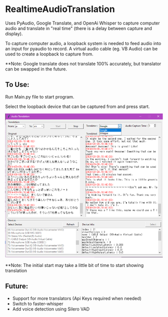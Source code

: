 # RealtimeAudioTranslation
 
Uses PyAudio, Google Translate, and OpenAi Whisper to capture computer audio and translate in "real time" (there is a delay between capture and display).

To capture computer audio, a loopback system is needed to feed audio into an input for pyaudio to record. A virtual audio cable (eg. VB Audio) can be used to create a loopback to capture from.

**Note: Google translate does not translate 100% accurately, but translator can be swapped in the future.

To Use:
----
Run Main.py file to start program. 

Select the loopback device that can be captured from and press start.

![alt text](image-2.png)

**Note: The initial start may take a little bit of time to start showing translation


Future:
----
- Support for more translators (Api Keys required when needed)
- Switch to faster-whisper
- Add voice detection using Silero VAD
